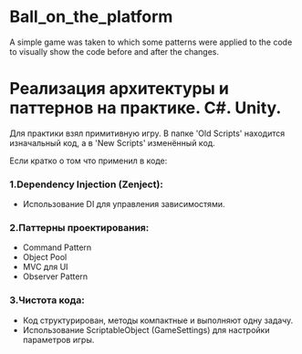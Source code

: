 # Ball_on_the_platform
A simple game was taken to which some patterns were applied to the code to visually show the code before and after the changes.
# Реализация архитектуры и паттернов на практике. C#. Unity.
Для практики взял примитивную игру. В папке 'Old Scripts' находится изначальный код, а в 'New Scripts' изменённый код.

Если кратко о том что применил в коде:
### 1.Dependency Injection (Zenject):
 - Использование DI для управления зависимостями.
### 2.Паттерны проектирования:
 - Command Pattern
 - Object Pool
 - MVC для UI
 - Observer Pattern
### 3.Чистота кода:
 - Код структурирован, методы компактные и выполняют одну задачу.
 - Использование ScriptableObject (GameSettings) для настройки параметров игры.
 
